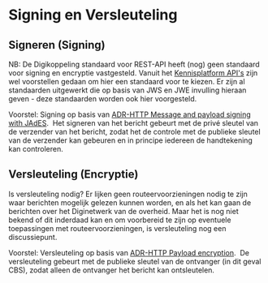 # Signing en Versleuteling


## Signeren (Signing)

NB: De Digikoppeling standaard voor REST-API heeft (nog) geen standaard voor signing en encryptie vastgesteld. Vanuit het [Kennisplatform API's](https://www.geonovum.nl/themas/kennisplatform-apis) zijn wel voorstellen gedaan om hier een standaard voor te kiezen. Er zijn al standaarden uitgewerkt die op basis van JWS en JWE invulling hieraan geven - deze standaarden worden ook hier voorgesteld.

Voorstel: Signing op basis van [ADR-HTTP Message and payload signing with JAdES](https://geonovum.github.io/KP-APIs/API-strategie-modules/signing-jades/). 
Het signeren van het bericht gebeurt met de privé sleutel van de verzender van het bericht, zodat het de controle met de publieke sleutel van de verzender kan gebeuren en in principe iedereen de handtekening kan controleren.


## Versleuteling (Encryptie)

Is versleuteling nodig? Er lijken geen routeervoorzieningen nodig te zijn waar berichten mogelijk gelezen kunnen worden, en als het kan gaan de berichten over het Diginetwerk van de overheid. Maar het is nog niet bekend of dit inderdaad kan en om voorbereid te zijn op eventuele toepassingen met routeervoorzieningen, is versleuteling nog een discussiepunt.

Voorstel: Versleuteling op basis van [ADR-HTTP Payload encryption](https://geonovum.github.io/KP-APIs/API-strategie-modules/encryption/). 
De versleuteling gebeurt met de publieke sleutel van de ontvanger (in dit geval CBS), zodat alleen de ontvanger het bericht kan ontsleutelen.
